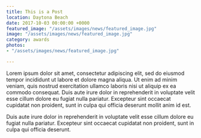 ```yaml
---
title: This is a Post
location: Daytona Beach
date: 2017-10-03 00:00:00 +0000
featured_image: "/assets/images/news/featured_image.jpg"
image: "/assets/images/news/featured_image.jpg"
category: awards
photos:
- "/assets/images/news/featured_image.jpg"

---
```

Lorem ipsum dolor sit amet, consectetur adipiscing elit, sed do eiusmod tempor incididunt ut labore et dolore magna aliqua. Ut enim ad minim veniam, quis nostrud exercitation ullamco laboris nisi ut aliquip ex ea commodo consequat. Duis aute irure dolor in reprehenderit in voluptate velit esse cillum dolore eu fugiat nulla pariatur. Excepteur sint occaecat cupidatat non proident, sunt in culpa qui officia deserunt mollit anim id est.

Duis aute irure dolor in reprehenderit in voluptate velit esse cillum dolore eu fugiat nulla pariatur. Excepteur sint occaecat cupidatat non proident, sunt in culpa qui officia deserunt.
